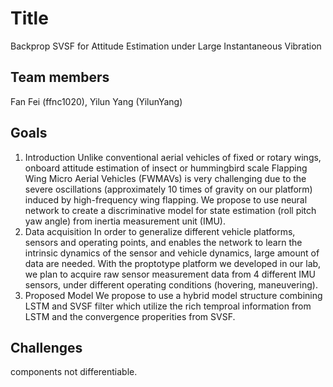 # Title
Backprop SVSF for Attitude Estimation under Large Instantaneous Vibration
## Team members
Fan Fei (ffnc1020), Yilun Yang (YilunYang)
## Goals
1. Introduction
Unlike conventional aerial vehicles of fixed or rotary wings, onboard attitude estimation of insect or hummingbird scale Flapping Wing Micro Aerial Vehicles (FWMAVs) is very challenging due to the severe oscillations (approximately 10 times of gravity on our platform) induced by high-frequency wing flapping.
We propose to use neural network to create a discriminative model for state estimation (roll pitch yaw angle) from inertia measurement unit (IMU).
2. Data acquisition
In order to generalize different vehicle platforms, sensors and operating points, and enables the network to learn the intrinsic dynamics of the sensor and vehicle dynamics, large amount of data are needed. With the proptotype platform we developed in our lab, we plan to acquire raw sensor measurement data from 4 different IMU sensors, under different operating conditions (hovering, maneuvering).
3. Proposed Model
We propose to use a hybrid model structure combining LSTM and SVSF filter which utilize the rich temproal information from LSTM and the convergence properities from SVSF.

## Challenges
components not differentiable.
